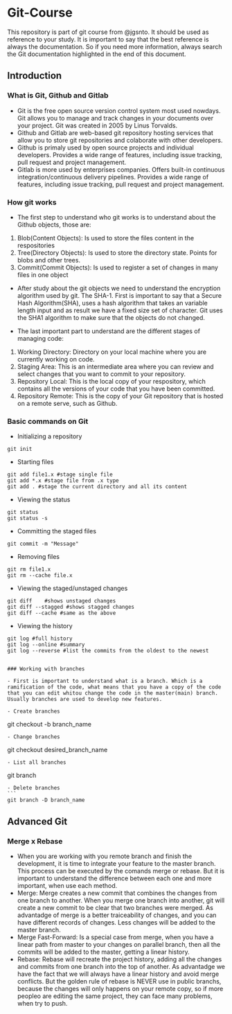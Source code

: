 # Git-Course
This repository is part of git course from @jgsnto. It should be used as reference to your study. It is important to say that the best reference is always the documentation. So if you need more information, always search the Git documentation highlighted in the end of this document.

## Introduction

### What is Git, Github and Gitlab

- Git is the free open source version control system most used nowdays. Git allows you to manage and track changes in your documents over your project. Git was created in 2005 by Linus Torvalds. 
- Github and Gitlab are web-based git repository hosting services that allow you to store git repositories and colaborate with other developers. 
- Github is primaly used by open source projects and individual developers. Provides a wide range of features, including issue tracking, pull request and project management. 
- Gitlab is more used by enterprises companies. Offers built-in continuous integration/continuous delivery pipelines. Provides a wide range of features, including issue tracking, pull request and project management. 

### How git works

- The first step to understand who git works is to understand about the Github objects, those are:
1. Blob(Content Objects): Is used to store the files content in the respositories
2. Tree(Directory Objects): Is used to store the directory state. Points for blobs and other trees. 
3. Commit(Commit Objects): Is used to register a set of changes in many files in one object 

- After study about the git objects we need to understand the encryption algorithm used by git. The SHA-1. First is important to say that a Secure Hash Algorithm(SHA), uses a hash algorithm that takes an variable length input and as result we have a fixed size set of character. Git uses the SHA1 algorithm to make sure that the objects do not changed.

- The last important part to understand are the different stages of managing code: 
1. Working Directory: Directory on your local machine where you are currently working on code.
2. Staging Area: This is an intermediate area where you can review and select changes that you want to commit to your repository.
3. Repository Local: This is the local copy of your respository, which contains all the versions of your code that you have been committed. 
4. Repository Remote: This is the copy of your Git repository that is hosted on a remote serve, such as Github. 

### Basic commands on Git
- Initializing a repository 
``` 
git init
``` 
- Starting files
```
git add file1.x #stage single file
git add *.x #stage file from .x type
git add . #stage the current directory and all its content 
```

- Viewing the status
``` 
git status
git status -s
```

- Committing the staged files
``` 
git commit -m "Message"
``` 

- Removing files 
```
git rm file1.x
git rm --cache file.x
``` 

- Viewing the staged/unstaged changes
``` 
git diff    #shows unstaged changes
git diff --stagged #shows stagged changes 
git diff --cache #same as the above
``` 

- Viewing the history
```
git log #full history
git log --online #summary
git log --reverse #list the commits from the oldest to the newest 


### Working with branches 

- First is important to understand what is a branch. Which is a ramification of the code, what means that you have a copy of the code that you can edit whitou change the code in the master(main) branch. Usually branches are used to develop new features. 

- Create branches
```
git checkout -b branch_name
```
- Change branches 
```
git checkout desired_branch_name
```
- List all branches
```
git branch
````
- Delete branches 
```
git branch -D branch_name
````


## Advanced Git

### Merge x Rebase

- When you are working with you remote branch and finish the development, it is time to integrate your feature to the master branch. This process can be executed by the comands merge or rebase. But it is important to understand the difference between each one and more important, when use each method.
- Merge: Merge creates a new commit that combines the changes from one branch to another. When you merge one branch into another, git will create a new commit to be clear that two branches were merged. As advantadge of merge is a better traiceability of changes, and you can have different records of changes. Less changes will be added to the master branch.
- Merge Fast-Forward: Is a special case from merge, when you have a linear path from master to your changes on parallel branch, then all the commits will be added to the master, getting a linear history. 
- Rebase: Rebase will recreate the project history, adding all the changes and commits from one branch into the top of another. As advantadge we have the fact that we will always have a linear history and avoid merge conflicts. But the golden rule of rebase is NEVER use in public branchs, because the changes will only happens on your remote copy, so if more peopleo are editing the same project, they can face many problems, when try to push. 